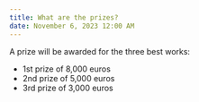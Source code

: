 ```yaml
---
title: What are the prizes?
date: November 6, 2023 12:00 AM
---
```

A prize will be awarded for the three best works:

* 1st prize of 8,000 euros
* 2nd prize of 5,000 euros
* 3rd prize of 3,000 euros